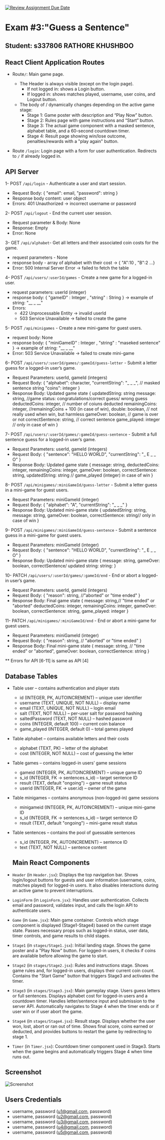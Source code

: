 [![Review Assignment Due Date](https://classroom.github.com/assets/deadline-readme-button-22041afd0340ce965d47ae6ef1cefeee28c7c493a6346c4f15d667ab976d596c.svg)](https://classroom.github.com/a/9bh6fYH1)
# Exam #3:"Guess a Sentence"
## Student: s337806 RATHORE KHUSHBOO 

## React Client Application Routes

- Route`/`: Main game page.
   - The Header is always visible (except on the login page).
     - If not logged in: shows a Login button.
     - If logged in: shows matches played, username, user coins, and Logout button.
   - The body of / dynamically changes depending on the active game stage:
     - Stage 1: Game poster with description and “Play Now” button.
     - Stage 2: Rules page with game instructions and “Start” button.
     - Stage 3: The actual game component with a masked sentence, alphabet table, and a 60-second countdown timer.
     - Stage 4: Result page showing win/lose outcome, penalties/rewards with a "play again" button.

- Route `/login`: Login page with a form for user authentication. Redirects to `/` if already logged in.

## API Server

1- POST `/api/login` - Authenticate a user and start session.
  - Request Body:
      {
      "email": email,
      "password": string
      }
  - Response body content: user object
  - Errors: 401 Unauthorized → incorrect username or password

2- POST `/api/logout` - End the current user session.
  - Request parameter & Body: None
  - Response: Empty  
  - Error: None    

3- GET `/api/alphabet`- Get all letters and their associated coin costs for the game.
  - request parameters - None
  - response body - array of alphabet with their cost -> { "A":10 , "B":2 ...}
  - Error: 500 Internal Server Error → failed to fetch the table

4- POST `/api/users/:userId/games` - Create a new game for a logged-in user.
  - request parameters: userId (integer)
  - response body: { "gameID" : Integer , "string" : String }  -> example of string: "__ _ __"
  - Errors:
      - 422 Unprocessable Entity → invalid userId
      - 503 Service Unavailable → failed to create the game

5- POST `/api/minigames` - Create a new mini-game for guest users.
  - request body: None
  - response body: { "miniGameID" : Integer , "string" : "maseked sentence" }  -> example of string: "__ _ __"
  - Error: 503 Service Unavailable → failed to create mini-game

6- POST `/api/users/:userId/games/:gameId/guess-letter` - Submit a letter guess for a logged-in user’s game.
  - Request Parameters: userId, gameId (integers)
  - Request Body:
      {
        "alphabet": character,
        "currentString": "_ _ _", // masked sentence string
        "coins": integer
      }
  - Response Body: Updated game state
      {
        updatedString: string
        message: string,  //game status: congratulations/correct guess/ wrong guess
        deductedCoins: integer,   // number of coiuns deducted
        remainingCoins: integer, //remainingCoins + 100 (in case of win),
        double: boolean, // not really used when win, but harmless
        gameOver: boolean, // game is over or not
        correctSentence: string, // correct sentence
        game_played: integer // only in case of win 
      }

7- POST `/api/users/:userId/games/:gameId/guess-sentence` - Submit a full sentence guess for a logged-in user’s game.
  - Request Parameters: userId, gameId (integers)
  - Request Body:
    {
      "sentence": "HELLO WORLD",
      "currentString": "_ E _ _ O"
    }
  - Response Body: Updated game state
    {
      message: string,
      deductedCoins: integer,
      remainingCoins: integer,
      gameOver: boolean,
      correctSentence: string,
      updatedString: string  // game_played (integer) in case of win
    }

8- POST `/api/minigames/:miniGameId/guess-letter` -  Submit a letter guess in a mini-game for guest users.
  - Request Parameters: miniGameId (integer)
  - Request Body:
    {
      "alphabet": "A",
      "currentString": "_ _ _"
    }
  - Response Body: Updated mini-game state
    {
      updatedString: string,
      message: string,
      gameOver: boolean,
      correctSentence: string// only in case of win
    }

9- POST `/api/minigames/:miniGameId/guess-sentence` - Submit a sentence guess in a mini-game for guest users.
  - Request Parameters: miniGameId (integer)
  - Request Body:
    {
      "sentence": "HELLO WORLD",
      "currentString": "_ E _ _ O"
    }
  - Response Body: Updated mini-game state
    {
      message: string,
      gameOver: boolean,
      correctSentence/ updated string: string: 
    }

10- PATCH `/api/users/:userId/games/:gameId/end` - End or abort a logged-in user’s game.
  - Request Parameters: userId, gameId (integers)
  - Request Body:
    {
      "reason": string, //"aborted" or "time ended"
    }
  - Response Body: Final game state
    {
      message: string,// "time ended" or "aborted"
      deductedCoins: integer,
      remainingCoins: integer,
      gameOver: boolean,
      correctSentence: string, 
      game_played: integer
    }

11- PATCH `/api/minigames/:miniGameId/end` - End or abort a mini-game for guest users.
  - Request Parameters: miniGameId (integer)
  - Request Body:
    {
      "reason": string, // "aborted" or "time ended"
    }
  - Response Body: Final mini-game state
    {
      message: string, // "time ended"  or "aborted",
      gameOver: boolean,
      correctSentence: string
    }

** Errors for API [6-11] is same as API [4]

## Database Tables

- Table user – contains authentication and player stats
  - id (INTEGER, PK, AUTOINCREMENT) – unique user identifier
  - username (TEXT, UNIQUE, NOT NULL) – display name
  - email (TEXT, UNIQUE, NOT NULL) – login email
  - salt (TEXT, NOT NULL) – per-user salt for password hashing
  - saltedPassword (TEXT, NOT NULL) – hashed password
  - coins (INTEGER, default 100) – current coin balance
  - game_played (INTEGER, default 0) – total games played

- Table alphabet – contains available letters and their costs
  - alphabet (TEXT, PK) – letter of the alphabet
  - cost (INTEGER, NOT NULL) – cost of guessing the letter

- Table games – contains logged-in users’ game sessions
  - gameid (INTEGER, PK, AUTOINCREMENT) – unique game ID
  - s_id (INTEGER, FK → sentences.s_id) – target sentence ID
  - result (TEXT, default "ongoing") – game result status
  - userid (INTEGER, FK → user.id) – owner of the game

- Table minigames – contains anonymous (non-logged-in) game sessions
  - minigameid (INTEGER, PK, AUTOINCREMENT) – unique mini-game ID
  - s_id (INTEGER, FK → sentences.s_id) – target sentence ID
  - result (TEXT, default "ongoing") – mini-game result status

- Table sentences – contains the pool of guessable sentences
  - s_id (INTEGER, PK, AUTOINCREMENT) – sentence ID
  - text (TEXT, NOT NULL) – sentence content


  ## Main React Components

- `Header` (in `Header.jsx`): Displays the top navigation bar. Shows login/logout buttons for guests and user information (username, coins, matches played) for logged-in users. It also disables interactions during an active game to prevent interruptions.

- `LoginForm` (in `LoginForm.jsx`): Handles user authentication. Collects email and password, validates input, and calls the login API to authenticate users.

- `Game` (in `Game.jsx`): Main game container. Controls which stage component is displayed (Stage1-Stage4) based on the current stage state. Passes necessary props such as logged-in status, user data, timer controls, and game results to child stages.

- `Stage1` (in `stages/Stage1.jsx`): Initial landing stage. Shows the game poster and a "Play Now" button. For logged-in users, it checks if coins are available before allowing the game to start.

- `Stage2` (in `stages/Stage2.jsx`): Rules and instructions stage. Shows game rules and, for logged-in users, displays their current coin count. Contains the "Start Game" button that triggers Stage3 and activates the timer.

- `Stage3` (in `stages/Stage3.jsx`): Main gameplay stage. Users guess letters or full sentences. Displays alphabet cost for logged-in users and a countdown timer. Handles letter/sentence input and submission to the server API. Automatically navigates to Stage 4 when the timer ends or if user win or if user abort the game.

- `Stage4` (in `stages/Stage4.jsx`): Result stage. Displays whether the user won, lost, abort or ran out of time. Shows final score, coins earned or deducted, and provides buttons to restart the game by redirecting to stage 1.
  
- `Timer` (in `Timer.jsx`): Countdown timer component used in Stage3. Starts when the game begins and automatically triggers Stage 4 when time runs out.


## Screenshot

![Screenshot](./img/game_in_progress.png)

## Users Credentials

- username, password (u1@gmail.com, password)
- username, password (u2@gmail.com, password)
- username, password (u3@gmail.com, password)
- username, password (u4@gmail.com, password)
- username, password (u5@gmail.com, password)

